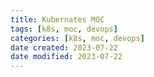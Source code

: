 ```yaml
---
title: Kubernates MOC
tags: [k8s, moc, devops]
categories: [k8s, moc, devops]
date created: 2023-07-22
date modified: 2023-07-22
---
```

